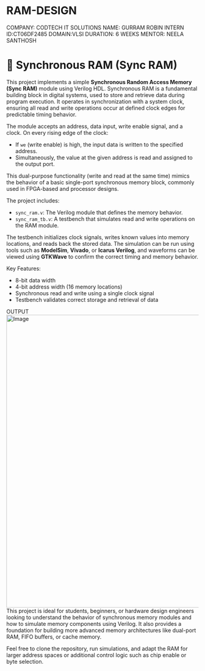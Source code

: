 # RAM-DESIGN
COMPANY: CODTECH IT SOLUTIONS
NAME: GURRAM ROBIN
INTERN ID:CT06DF2485
DOMAIN:VLSI
DURATION: 6 WEEKS
MENTOR: NEELA SANTHOSH

# 🧠 Synchronous RAM (Sync RAM)

This project implements a simple **Synchronous Random Access Memory (Sync RAM)** module using Verilog HDL. Synchronous RAM is a fundamental building block in digital systems, used to store and retrieve data during program execution. It operates in synchronization with a system clock, ensuring all read and write operations occur at defined clock edges for predictable timing behavior.

The module accepts an address, data input, write enable signal, and a clock. On every rising edge of the clock:
- If `we` (write enable) is high, the input data is written to the specified address.
- Simultaneously, the value at the given address is read and assigned to the output port.

This dual-purpose functionality (write and read at the same time) mimics the behavior of a basic single-port synchronous memory block, commonly used in FPGA-based and processor designs.

The project includes:
- `sync_ram.v`: The Verilog module that defines the memory behavior.
- `sync_ram_tb.v`: A testbench that simulates read and write operations on the RAM module.

The testbench initializes clock signals, writes known values into memory locations, and reads back the stored data. The simulation can be run using tools such as **ModelSim**, **Vivado**, or **Icarus Verilog**, and waveforms can be viewed using **GTKWave** to confirm the correct timing and memory behavior.

Key Features:
- 8-bit data width
- 4-bit address width (16 memory locations)
- Synchronous read and write using a single clock signal
- Testbench validates correct storage and retrieval of data

OUTPUT
<img width="1366" height="768" alt="Image" src="https://github.com/user-attachments/assets/06237ba3-ec13-4bb9-a7c6-ccfb9e5ca752" />
This project is ideal for students, beginners, or hardware design engineers looking to understand the behavior of synchronous memory modules and how to simulate memory components using Verilog. It also provides a foundation for building more advanced memory architectures like dual-port RAM, FIFO buffers, or cache memory.

Feel free to clone the repository, run simulations, and adapt the RAM for larger address spaces or additional control logic such as chip enable or byte selection.
